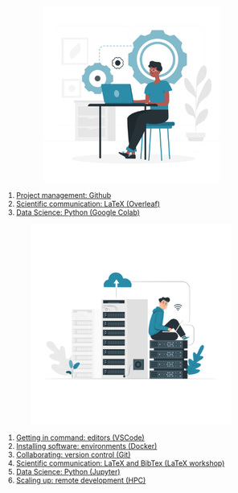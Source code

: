 
<p align="center">
<img src="../media/local.png" width="350">
</p>

1. [Project management: Github](github.md)
2. [Scientific communication: LaTeX (Overleaf)](overleaf.md)
3. [Data Science: Python (Google Colab)](colab.md)


<p align="center">
<img src="../media/cloud.png" width="400">
</p>

1. [Getting in command: editors (VSCode)](vscode.md)
2. [Installing software: environments (Docker)](docker.md)
3. [Collaborating: version control (Git)](git.md)
4. [Scientific communication: LaTeX and BibTex (LaTeX workshop)](latex.md)
5. [Data Science: Python (Jupyter)](jupyter.md)
6. [Scaling up: remote development (HPC)](remote-development.md)
   
